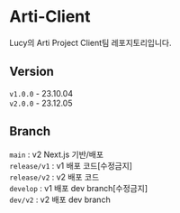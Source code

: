 # Arti-Client
Lucy의 Arti Project Client팀 레포지토리입니다.

## Version
`v1.0.0` - 23.10.04 <br>
`v2.0.0` - 23.12.05 <br>

## Branch
`main` : v2 Next.js 기반/배포 <br>
`release/v1` : v1 배포 코드[수정금지] <br>
`release/v2` : v2 배포 코드 <br>
`develop` : v1 배포 dev branch[수정금지] <br>
`dev/v2` : v2 배포 dev branch <br>
